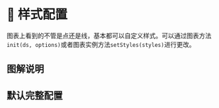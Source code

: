 # 🎨 样式配置
图表上看到的不管是点还是线，基本都可以自定义样式。可以通过图表方法`init(ds, options)`或者图表实例方法`setStyles(styles)`进行更改。


## 图解说明
<script setup>
import StyleExplain from '../@views/styles/Explain.vue'
</script>
<StyleExplain/>

## 默认完整配置
<!-- @include: @/@views/styles/config.md -->